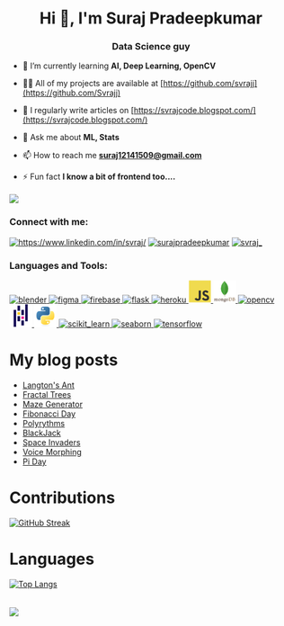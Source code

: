 <h1 align="center">Hi 👋, I'm Suraj Pradeepkumar</h1>
<h3 align="center">Data Science guy</h3>

- 🌱 I’m currently learning **AI, Deep Learning, OpenCV**

- 👨‍💻 All of my projects are available at [https://github.com/svrajj](https://github.com/Svrajj)

- 📝 I regularly write articles on [https://svrajcode.blogspot.com/](https://svrajcode.blogspot.com/)

- 💬 Ask me about **ML, Stats**

- 📫 How to reach me **suraj12141509@gmail.com**

- ⚡ Fun fact **I know a bit of frontend too....**


<img align="center" src="https://user-images.githubusercontent.com/74038190/216120974-24a76b31-7f39-41f1-a38f-b3c1377cc612.png" width="300">

<h3 align="left">Connect with me:</h3>
<p align="left">
<a href="https://linkedin.com/in/https://www.linkedin.com/in/svraj/" target="blank"><img align="center" src="https://raw.githubusercontent.com/rahuldkjain/github-profile-readme-generator/master/src/images/icons/Social/linked-in-alt.svg" alt="https://www.linkedin.com/in/svraj/" height="30" width="40" /></a>
<a href="https://kaggle.com/surajpradeepkumar" target="blank"><img align="center" src="https://raw.githubusercontent.com/rahuldkjain/github-profile-readme-generator/master/src/images/icons/Social/kaggle.svg" alt="surajpradeepkumar" height="30" width="40" /></a>
<a href="https://instagram.com/svraj__" target="blank"><img align="center" src="https://raw.githubusercontent.com/rahuldkjain/github-profile-readme-generator/master/src/images/icons/Social/instagram.svg" alt="svraj_" height="30" width="40" /></a>
</p>

<h3 align="left">Languages and Tools:</h3>
<p align="left"> <a href="https://www.blender.org/" target="_blank" rel="noreferrer"> <img src="https://download.blender.org/branding/community/blender_community_badge_white.svg" alt="blender" width="40" height="40"/> </a> <a href="https://www.figma.com/" target="_blank" rel="noreferrer"> <img src="https://www.vectorlogo.zone/logos/figma/figma-icon.svg" alt="figma" width="40" height="40"/> </a> <a href="https://firebase.google.com/" target="_blank" rel="noreferrer"> <img src="https://www.vectorlogo.zone/logos/firebase/firebase-icon.svg" alt="firebase" width="40" height="40"/> </a> <a href="https://flask.palletsprojects.com/" target="_blank" rel="noreferrer"> <img src="https://www.vectorlogo.zone/logos/pocoo_flask/pocoo_flask-icon.svg" alt="flask" width="40" height="40"/> </a> <a href="https://heroku.com" target="_blank" rel="noreferrer"> <img src="https://www.vectorlogo.zone/logos/heroku/heroku-icon.svg" alt="heroku" width="40" height="40"/> </a> <a href="https://developer.mozilla.org/en-US/docs/Web/JavaScript" target="_blank" rel="noreferrer"> <img src="https://raw.githubusercontent.com/devicons/devicon/master/icons/javascript/javascript-original.svg" alt="javascript" width="40" height="40"/> </a> <a href="https://www.mongodb.com/" target="_blank" rel="noreferrer"> <img src="https://raw.githubusercontent.com/devicons/devicon/master/icons/mongodb/mongodb-original-wordmark.svg" alt="mongodb" width="40" height="40"/> </a> <a href="https://opencv.org/" target="_blank" rel="noreferrer"> <img src="https://www.vectorlogo.zone/logos/opencv/opencv-icon.svg" alt="opencv" width="40" height="40"/> </a> <a href="https://pandas.pydata.org/" target="_blank" rel="noreferrer"> <img src="https://raw.githubusercontent.com/devicons/devicon/2ae2a900d2f041da66e950e4d48052658d850630/icons/pandas/pandas-original.svg" alt="pandas" width="40" height="40"/> </a> <a href="https://www.python.org" target="_blank" rel="noreferrer"> <img src="https://raw.githubusercontent.com/devicons/devicon/master/icons/python/python-original.svg" alt="python" width="40" height="40"/> </a> <a href="https://scikit-learn.org/" target="_blank" rel="noreferrer"> <img src="https://upload.wikimedia.org/wikipedia/commons/0/05/Scikit_learn_logo_small.svg" alt="scikit_learn" width="40" height="40"/> </a> <a href="https://seaborn.pydata.org/" target="_blank" rel="noreferrer"> <img src="https://seaborn.pydata.org/_images/logo-mark-lightbg.svg" alt="seaborn" width="40" height="40"/> </a> <a href="https://www.tensorflow.org" target="_blank" rel="noreferrer"> <img src="https://www.vectorlogo.zone/logos/tensorflow/tensorflow-icon.svg" alt="tensorflow" width="40" height="40"/> </a> </p>


# My blog posts

* [Langton's Ant](https://svrajcode.blogspot.com/2022/10/the-langtons-ant.html)
* [Fractal Trees](https://svrajcode.blogspot.com/2022/11/fractal-trees.html)
* [Maze Generator](https://svrajcode.blogspot.com/2022/11/maze-generator.html)
* [Fibonacci Day](https://svrajcode.blogspot.com/2022/11/fibonacci-day.html)
* [Polyrythms](https://svrajcode.blogspot.com/2022/12/polyrhythms.html)
* [BlackJack](https://svrajcode.blogspot.com/2023/01/blackjack.html)
* [Space Invaders](https://svrajcode.blogspot.com/2023/01/space-invaders.html)
* [Voice Morphing](https://svrajcode.blogspot.com/2023/03/voice-morphing.html)
* [Pi Day](https://svrajcode.blogspot.com/2023/03/pi-day.html)


# Contributions

[![GitHub Streak](https://streak-stats.demolab.com?user=Svrajj&theme=tokyonight-duo&date_format=n%2Fj%5B%2FY%5D&hide_current_streak=true&hide_longest_streak=true)](https://git.io/streak-stats)

# Languages

[![Top Langs](https://github-readme-stats-git-masterrstaa-rickstaa.vercel.app/api/top-langs/?username=Svrajj&theme=tokyonight)](https://github.com/Svrajj/github-readme-stats)
<br><br>


<img align="center" src="https://user-images.githubusercontent.com/74038190/235224431-e8c8c12e-6826-47f1-89fb-2ddad83b3abf.gif" width="400">



